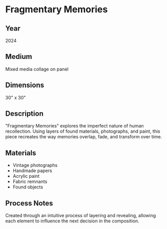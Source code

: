 # Fragmentary Memories

## Year
2024

## Medium
Mixed media collage on panel

## Dimensions
30" x 30"

## Description
"Fragmentary Memories" explores the imperfect nature of human recollection. Using layers of found materials, photographs, and paint, this piece recreates the way memories overlap, fade, and transform over time.

## Materials
- Vintage photographs
- Handmade papers
- Acrylic paint
- Fabric remnants
- Found objects

## Process Notes
Created through an intuitive process of layering and revealing, allowing each element to influence the next decision in the composition.
